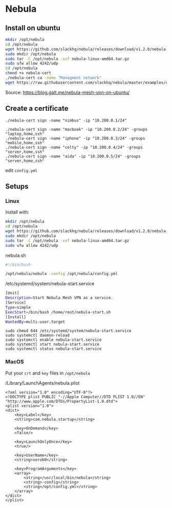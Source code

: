 # Nebula

## Install on ubuntu
```sh
mkdir /opt/nebula
cd /opt/nebula
wget https://github.com/slackhq/nebula/releases/download/v1.2.0/nebula-linux-amd64.tar.gz
sudo mkdir /opt/nebula
sudo tar -C /opt/nebula -xvf nebula-linux-amd64.tar.gz
sudo ufw allow 4242/udp
cd /opt/nebula
chmod +x nebula-cert
./nebula-cert ca -name "Managment network"
wget https://raw.githubusercontent.com/slackhq/nebula/master/examples/config.yml
```

Source:
https://blog.galt.me/nebula-mesh-vpn-on-ubuntu/

## Create a certificate

```
./nebula-cert sign -name "nimbus" -ip "10.200.0.1/24"

./nebula-cert sign -name "macbook" -ip "10.200.0.2/24" -groups "laptop,home,ssh"
./nebula-cert sign -name "iphone" -ip "10.200.0.3/24" -groups "mobile,home,ssh"
./nebula-cert sign -name "celty" -ip "10.200.0.4/24" -groups "server,home,ssh"
./nebula-cert sign -name "aida" -ip "10.200.0.5/24" -groups "server,home,ssh"
```

edit `config.yml`

## Setups
### Linux
Install with:
```bash
mkdir /opt/nebula
cd /opt/nebula
wget https://github.com/slackhq/nebula/releases/download/v1.2.0/nebula-linux-amd64.tar.gz
sudo mkdir /opt/nebula
sudo tar -C /opt/nebula -xvf nebula-linux-amd64.tar.gz
sudo ufw allow 4242/udp
```
nebula.sh
```bash
#!/bin/bash

/opt/nebula/nebula -config /opt/nebula/config.yml
```
/etc/systemd/system/nebula-start.service
```bash
[Unit]  
Description=Start Nebula Mesh VPN as a service.  
[Service]  
Type=simple  
ExecStart=/bin/bash /home/root/nebula-start.sh  
[Install]  
WantedBy=multi-user.target
```
```
sudo chmod 644 /etc/systemd/system/nebula-start.service
sudo systemctl daemon-reload
sudo systemctl enable nebula-start.service
sudo systemctl start nebula-start.service
sudo systemctl status nebula-start.service
```
### MacOS
Put your `crt` and `key` files in `/opt/nebula`

/Library/LaunchAgents/nebula.plist
```plist
<?xml version="1.0" encoding="UTF-8"?>
<!DOCTYPE plist PUBLIC "-//Apple Computer//DTD PLIST 1.0//EN" "http://www.apple.com/DTDs/PropertyList-1.0.dtd">
<plist version="1.0">
<dict>
    <key>Label</key>
    <string>com.nebula.startup</string>

    <key>OnDemand</key>
    <false/>

    <key>LaunchOnlyOnce</key>
    <true/>

    <key>UserName</key>
    <string>xorob0</string>

    <key>ProgramArguments</key>
    <array>
        <string>/usr/local/bin/nebula</string>
        <string>-config</string>
        <string>/opt/config.yml</string>
    </array>
</dict>
</plist>
```

